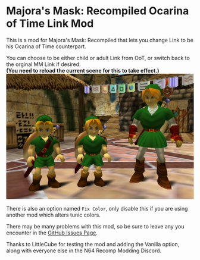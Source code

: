 # Majora's Mask: Recompiled Ocarina of Time Link Mod

This is a mod for Majora's Mask: Recompiled that lets you change Link to be his Ocarina of Time counterpart.

You can choose to be either child or adult Link from OoT, or switch back to the orginal MM Link if desired.
<br/>**(You need to reload the current scene for this to take effect.)**
![triple link](https://raw.githubusercontent.com/ThatHypedPerson/MMRecompOoTLink/refs/heads/main/images/triple_baka.png)

There is also an option named `Fix Color`, only disable this if you are using another mod which alters tunic colors.

There may be many problems with this mod, so be sure to leave any you encounter in the [GitHub Issues Page](https://github.com/ThatHypedPerson/MMRecompOoTLink/issues).

Thanks to LittleCube for testing the mod and adding the Vanilla option, along with everyone else in the N64 Recomp Modding Discord.